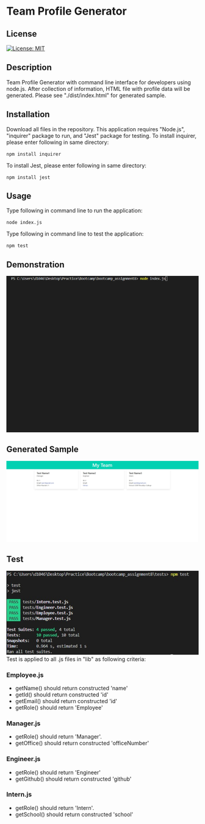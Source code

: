 # Team Profile Generator

## License 
[![License: MIT](https://img.shields.io/badge/License-MIT-yellow.svg)](https://opensource.org/licenses/MIT)

## Description
Team Profile Generator with command line interface for developers using node.js. After collection of information, HTML file with profile data will be generated. Please see "./dist/index.html" for generated sample.

## Installation 
Download all files in the repository. This application requires "Node.js", "inquirer" package to run, and "Jest" package for testing. To install inquirer, please enter following in same directory:
```
npm install inquirer
```
To install Jest, please enter following in same directory:
```
npm install jest
```

## Usage 
Type following in command line to run the application:
```
node index.js
```

Type following in command line to test the application:
```
npm test
```


## Demonstration
![sample](https://github.com/d104601/team-profile-generator/blob/main/demo.gif)

## Generated Sample
![sample](https://github.com/d104601/team-profile-generator/blob/main/screenshot.jpg)

## Test
![sample](https://github.com/d104601/team-profile-generator/blob/main/test.jpg)
Test is applied to all .js files in "lib" as following criteria:
### Employee.js
* getName() should return constructed 'name'
* getId() should return constructed 'id'
* getEmail() should return constructed 'id'
* getRole() should return 'Employee'
### Manager.js
* getRole() should return 'Manager'.
* getOffice() should return constructed 'officeNumber'
### Engineer.js
* getRole() should return 'Engineer'
* getGithub() should return constructed 'github'
### Intern.js
* getRole() should return 'Intern'.
* getSchool() should return constructed 'school'